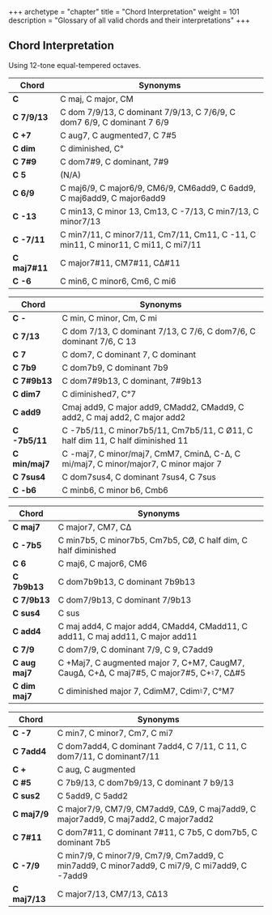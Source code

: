 +++
archetype = "chapter"
title = "Chord Interpretation"
weight = 101
description = "Glossary of all valid chords and their interpretations"
+++

## Chord Interpretation

Using 12-tone equal-tempered octaves.

| Chord         | Synonyms                                                                          |
|---------------|-----------------------------------------------------------------------------------|
| **C**         | C maj, C major, CM                                                                |
| **C 7/9/13**  | C dom 7/9/13, C dominant 7/9/13, C 7/6/9, C dom7 6/9, C dominant 7 6/9            |
| **C +7**      | C aug7, C augmented7, C 7#5                                                       |
| **C dim**     | C diminished, C°                                                                  |
| **C 7#9**     | C dom7#9, C dominant, 7#9                                                         |
| **C 5**       | (N/A)                                                                             |
| **C 6/9**     | C maj6/9, C major6/9, CM6/9, CM6add9, C 6add9, C maj6add9, C major6add9           |
| **C -13**     | C min13, C minor 13, Cm13, C -7/13, C min7/13, C minor7/13                        |
| **C -7/11**   | C min7/11, C minor7/11, Cm7/11, Cm11, C -11, C min11, C minor11, C mi11, C mi7/11 |
| **C maj7#11** | C major7#11, CM7#11, C∆#11                                                        |
| **C -6**      | C min6, C minor6, Cm6, C mi6                                                      |

| Chord          | Synonyms                                                                            |
|----------------|-------------------------------------------------------------------------------------|
| **C -**        | C min, C minor, Cm, C mi                                                            |
| **C 7/13**     | C dom 7/13, C dominant 7/13, C 7/6, C dom7/6, C dominant 7/6, C 13                  |
| **C 7**        | C dom7, C dominant 7, C dominant                                                    |
| **C 7b9**      | C dom7b9, C dominant 7b9                                                            |
| **C 7#9b13**   | C dom7#9b13, C dominant, 7#9b13                                                     |
| **C dim7**     | C diminished7, C°7                                                                  |
| **C add9**     | Cmaj add9, C major add9, CMadd2, CMadd9, C add2, C maj add2, C major add2           |
| **C -7b5/11**  | C -7b5/11, C minor7b5/11, Cm7b5/11, C Ø11, C half dim 11, C half diminished 11      |
| **C min/maj7** | C -maj7, C minor/maj7, CmM7, Cmin∆, C-∆, C mi/maj7, C minor/major7, C minor major 7 |
| **C 7sus4**    | C dom7sus4, C dominant 7sus4, C 7sus                                                |
| **C -b6**      | C minb6, C minor b6, Cmb6                                                           |

| Chord          | Synonyms                                                                                 |
|----------------|------------------------------------------------------------------------------------------|
| **C maj7**     | C major7, CM7, C∆                                                                        |
| **C -7b5**     | C min7b5, C minor7b5, Cm7b5, CØ, C half dim, C half diminished                           |
| **C 6**        | C maj6, C major6, CM6                                                                    |
| **C 7b9b13**   | C dom7b9b13, C dominant 7b9b13                                                           |
| **C 7/9b13**   | C dom7/9b13, C dominant 7/9b13                                                           |
| **C sus4**     | C sus                                                                                    |
| **C add4**     | C maj add4, C major add4, CMadd4, CMadd11, C add11, C maj add11, C major add11           |
| **C 7/9**      | C dom7/9, C dominant 7/9, C 9, C7add9                                                    |
| **C aug maj7** | C +Maj7, C augmented major 7, C+M7, CaugM7, Caug∆, C+∆, C maj7#5, C major7#5, C+♮7, C∆#5 |
| **C dim maj7** | C diminished major 7, CdimM7, Cdim♮7, C°M7                                               |

| Chord         | Synonyms                                                                                     |
|---------------|----------------------------------------------------------------------------------------------|
| **C -7**      | C min7, C minor7, Cm7, C mi7                                                                 |
| **C 7add4**   | C dom7add4, C dominant 7add4, C 7/11, C 11, C dom7/11, C dominant7/11                        |
| **C +**       | C aug, C augmented                                                                           |
| **C #5**      | C 7b9/13, C dom7b9/13, C dominant 7 b9/13                                                    |
| **C sus2**    | C 5add9, C 5add2                                                                             |
| **C maj7/9**  | C major7/9, CM7/9, CM7add9, C∆9, C maj7add9, C major7add9, C maj7add2, C major7add2          |
| **C 7#11**    | C dom7#11, C dominant 7#11, C 7b5, C dom7b5, C dominant 7b5                                  |
| **C -7/9**    | C min7/9, C minor7/9, Cm7/9, Cm7add9, C min7add9, C minor7add9, C mi7/9, C mi7add9, C -7add9 |
| **C maj7/13** | C major7/13, CM7/13, C∆13                                                                    |



